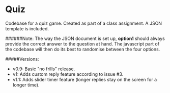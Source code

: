 Quiz
====

Codebase for a quiz game. Created as part of a class assignment. A JSON template is included.

######Note: 
The way the JSON document is set up, <b>option1</b> should always provide the correct answer to the question at hand. 
The javascript part of the codebase will then do its best to randomise between the four options.

#####Versions:

* v0.9: Basic "no frills" release.
* v1:   Adds custom reply feature according to issue #3. 
* v1.1: Adds slider timer feature (longer replies stay on the screen for a longer time).

